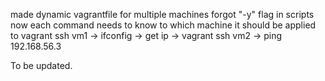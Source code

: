 made dynamic vagrantfile for multiple machines
forgot "-y" flag in scripts
now each command needs to know to which machine it should be applied to
vagrant ssh vm1 -> ifconfig -> get ip -> vagrant ssh vm2 -> ping 192.168.56.3

To be updated.